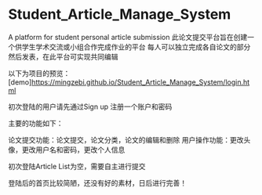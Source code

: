 # Student_Article_Manage_System
A platform for student personal article submission
此论文提交平台旨在创建一个供学生学术交流或小组合作完成作业的平台
每人可以独立完成各自论文的部分然后发表，在此平台可实现共同编辑



以下为项目的预览：
[demo]https://mingzebi.github.io/Student_Article_Manage_System/login.html


初次登陆的用户请先通过Sign up 注册一个账户和密码

主要的功能如下：

论文提交功能：论文提交，论文分类，论文的编辑和删除
用户操作功能：更改头像，更改用户名和密码，更改个人信息

初次登陆Article List为空，需要自主进行提交



登陆后的首页比较简陋，还没有好的素材，日后进行完善！



